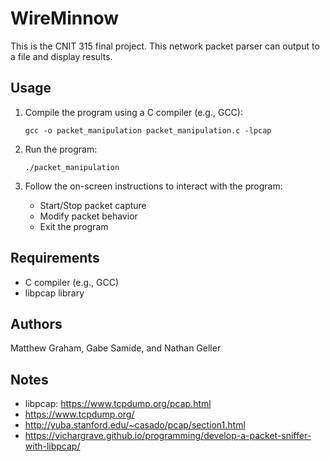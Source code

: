 # WireMinnow
This is the CNIT 315 final project. This network packet parser can output to a file and display results.

## Usage

1. Compile the program using a C compiler (e.g., GCC):
    ```
    gcc -o packet_manipulation packet_manipulation.c -lpcap
    ```

2. Run the program:
    ```
    ./packet_manipulation
    ```

3. Follow the on-screen instructions to interact with the program:
    - Start/Stop packet capture
    - Modify packet behavior
    - Exit the program

## Requirements
- C compiler (e.g., GCC)
- libpcap library

## Authors
Matthew Graham, Gabe Samide, and Nathan Geller


## Notes
- libpcap: https://www.tcpdump.org/pcap.html
- https://www.tcpdump.org/
- http://yuba.stanford.edu/~casado/pcap/section1.html
- https://vichargrave.github.io/programming/develop-a-packet-sniffer-with-libpcap/

